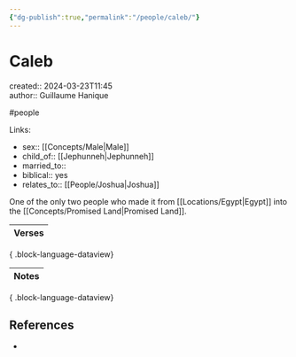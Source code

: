 ```yaml
---
{"dg-publish":true,"permalink":"/people/caleb/"}
---
```



# Caleb

created:: 2024-03-23T11:45  
author:: Guillaume Hanique

#people

Links:

- sex:: [[Concepts/Male\|Male]]
- child_of:: [[Jephunneh\|Jephunneh]]
- married_to:: 
- biblical:: yes
- relates_to:: [[People/Joshua\|Joshua]]

One of the only two people who made it from [[Locations/Egypt\|Egypt]] into the [[Concepts/Promised Land\|Promised Land]].

| Verses |
| ------ |

{ .block-language-dataview}

| Notes |
| ----- |

{ .block-language-dataview}

## References

- 
